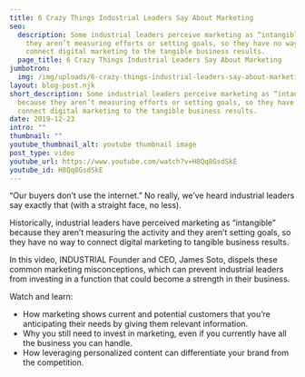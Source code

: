 ```yaml
---
title: 6 Crazy Things Industrial Leaders Say About Marketing
seo:
  description: Some industrial leaders perceive marketing as “intangible” because
    they aren’t measuring efforts or setting goals, so they have no way to
    connect digital marketing to the tangible business results.
  page_title: 6 Crazy Things Industrial Leaders Say About Marketing
jumbotron:
  img: /img/uploads/6-crazy-things-industrial-leaders-say-about-marketing.jpg
layout: blog-post.njk
short_description: Some industrial leaders perceive marketing as “intangible”
  because they aren’t measuring efforts or setting goals, so they have no way to
  connect digital marketing to the tangible business results.
date: 2019-12-23
intro: ""
thumbnail: ""
youtube_thumbnail_alt: youtube thumbnail image
post_type: video
youtube_url: https://www.youtube.com/watch?v=H8Qq8GsdSkE
youtube_id: H8Qq8GsdSkE
---
```

“Our buyers don’t use the internet.” No really, we’ve heard industrial leaders say exactly that (with a straight face, no less).

Historically, industrial leaders have perceived marketing as “intangible” because they aren’t measuring the activity and they aren’t setting goals, so they have no way to connect digital marketing to tangible business results.

In this video, INDUSTRIAL Founder and CEO, James Soto, dispels these common marketing misconceptions, which can prevent industrial leaders from investing in a function that could become a strength in their business.

Watch and learn:

* How marketing shows current and potential customers that you’re anticipating their needs by giving them relevant information.
* Why you still need to invest in marketing, even if you currently have all the business you can handle.
* How leveraging  personalized content can differentiate your brand from the competition.